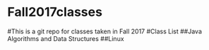 # Fall2017classes

#This is a git repo for classes taken in Fall 2017 
#Class List
##Java Algorithms and Data Structures
##Linux
